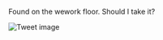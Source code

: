 Found on the wework floor. Should I take it?


![Tweet image](/asset/crosspoast/F3q26p6a8AAs8fL.jpg)

